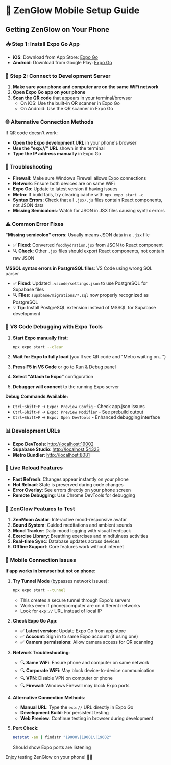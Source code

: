 # 📱 ZenGlow Mobile Setup Guide

## Getting ZenGlow on Your Phone

### 📥 Step 1: Install Expo Go App

- **iOS**: Download from App Store: [Expo Go](https://apps.apple.com/app/expo-go/id982107779)
- **Android**: Download from Google Play: [Expo Go](https://play.google.com/store/apps/details?id=host.exp.exponent)

### 🔗 Step 2: Connect to Development Server

1. **Make sure your phone and computer are on the same WiFi network**
2. **Open Expo Go app on your phone**
3. **Scan the QR code** that appears in your terminal/browser
   - On iOS: Use the built-in QR scanner in Expo Go
   - On Android: Use the QR scanner in Expo Go

### 🌐 Alternative Connection Methods

If QR code doesn't work:

- **Open the Expo development URL** in your phone's browser
- **Use the "exp://" URL** shown in the terminal
- **Type the IP address manually** in Expo Go

### 🔧 Troubleshooting

- **Firewall**: Make sure Windows Firewall allows Expo connections
- **Network**: Ensure both devices are on same WiFi
- **Expo Go**: Update to latest version if having issues
- **Metro**: If build fails, try clearing cache with `npx expo start -c`
- **Syntax Errors**: Check that all `.jsx/.js` files contain React components, not JSON data
- **Missing Semicolons**: Watch for JSON in JSX files causing syntax errors

### ⚠️ **Common Error Fixes**

**"Missing semicolon" errors**: Usually means JSON data in a `.jsx` file

- ✅ **Fixed**: Converted `foodhydration.jsx` from JSON to React component
- 🔍 **Check**: Other `.jsx` files should export React components, not contain raw JSON

**MSSQL syntax errors in PostgreSQL files**: VS Code using wrong SQL parser

- ✅ **Fixed**: Updated `.vscode/settings.json` to use PostgreSQL for Supabase files
- 🔍 **Files**: `supabase/migrations/*.sql` now properly recognized as PostgreSQL
- 💡 **Tip**: Install PostgreSQL extension instead of MSSQL for Supabase development

### 🐛 **VS Code Debugging with Expo Tools**

1. **Start Expo manually first**:

   ```bash
   npx expo start --clear
   ```

2. **Wait for Expo to fully load** (you'll see QR code and "Metro waiting on...")
3. **Press F5 in VS Code** or go to Run & Debug panel
4. **Select "Attach to Expo"** configuration
5. **Debugger will connect** to the running Expo server

**Debug Commands Available:**

- `Ctrl+Shift+P` → `Expo: Preview Config` - Check app.json issues
- `Ctrl+Shift+P` → `Expo: Preview Modifier` - See prebuild output  
- `Ctrl+Shift+P` → `Expo: Open DevTools` - Enhanced debugging interface

### 📊 Development URLs

- **Expo DevTools**: <http://localhost:19002>
- **Supabase Studio**: <http://localhost:54323>
- **Metro Bundler**: <http://localhost:8081>

### 🚀 Live Reload Features

- **Fast Refresh**: Changes appear instantly on your phone
- **Hot Reload**: State is preserved during code changes
- **Error Overlay**: See errors directly on your phone screen
- **Remote Debugging**: Use Chrome DevTools for debugging

### 🎯 ZenGlow Features to Test

1. **ZenMoon Avatar**: Interactive mood-responsive avatar
2. **Sound System**: Guided meditations and ambient sounds
3. **Mood Tracker**: Daily mood logging with visual feedback
4. **Exercise Library**: Breathing exercises and mindfulness activities
5. **Real-time Sync**: Database updates across devices
6. **Offline Support**: Core features work without internet

### 📱 **Mobile Connection Issues**

**If app works in browser but not on phone:**

1. **Try Tunnel Mode** (bypasses network issues):

   ```bash
   npx expo start --tunnel
   ```

   - This creates a secure tunnel through Expo's servers
   - Works even if phone/computer are on different networks
   - Look for `exp://` URL instead of local IP

2. **Check Expo Go App**:
   - ✅ **Latest version**: Update Expo Go from app store
   - ✅ **Account**: Sign in to same Expo account (if using one)
   - ✅ **Camera permissions**: Allow camera access for QR scanning

3. **Network Troubleshooting**:
   - 🔍 **Same WiFi**: Ensure phone and computer on same network
   - 🔍 **Corporate WiFi**: May block device-to-device communication
   - 🔍 **VPN**: Disable VPN on computer or phone
   - 🔍 **Firewall**: Windows Firewall may block Expo ports

4. **Alternative Connection Methods**:
   - **Manual URL**: Type the `exp://` URL directly in Expo Go
   - **Development Build**: For persistent testing
   - **Web Preview**: Continue testing in browser during development

5. **Port Check**:

   ```bash
   netstat -an | findstr "19000\|19001\|19002"
   ```

   Should show Expo ports are listening

Enjoy testing ZenGlow on your phone! 📱✨
